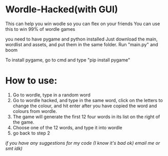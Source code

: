 # Wordle-Hacked(with GUI)
This can help you win wodle so you can flex on your friends
You can use this to win 99% of wordle games


you need to have pygame and python installed
Just download the main, wordlist and assets, and put them in the same folder. 
Run "main.py" and boom

To install pygame, go to cmd and type "pip install pygame"

# How to use:
1. Go to wordle, type in a random word
2. Go to wordle hacked, and type in the same word, click on the letters to change the colour, and hit enter after you have copied the word and colours from wordle. 
3. The game will generate the first 12 four words in its list on the right of the game. 
4. Choose one of the 12 words, and type it into wordle
5. go back to step 2



*if you have any suggestions for my code (I know it's bad ok) email me or smt idk)*
